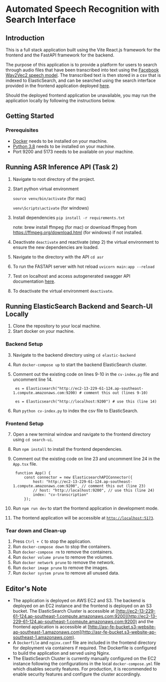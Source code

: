 # Automated Speech Recognition with Search Interface

## Introduction
This is a full stack application built using the Vite React.js framework for the frontend and the FastAPI framework for the backend.


The purpose of this application is to provide a platform for users to search through audio files that have been transcribed into text using the [Facebook Wav2Vec2 speech model](https://huggingface.co/facebook/wav2vec2-large-960h). The transcribed text is then stored in a csv that is indexed to ElasticSearch, and can be searched using the search interface provided in the frontend application deployed [here](http://asr-fe-bucket.s3-website-ap-southeast-1.amazonaws.com).

Should the deployed frontend application be unavailable, you may run the application locally by following the instructions below.

## Getting Started


### Prerequisites
- [Docker](https://docs.docker.com/get-docker/) needs to be installed on your machine.
- [Python 3.8](https://www.python.org/downloads/release/python-380/) needs to be installed on your machine.
- Port 9200 and 5173 needs to be available on your machine.

## Running ASR Inference API (Task 2)

1. Navigate to root directory of the project.
2. Start python virtual environment

    ```source venv/bin/activate``` (for mac)

    ```venv\Scripts\activate``` (for windows)

3. Install dependencies
```pip install -r requirements.txt```

    note: brew install ffmpeg (for mac) or download ffmpeg from https://ffmpeg.org/download.html (for windows) if not installed.

4. Deactivate ```deactivate``` and reactivate (step 2) the virtual environment to ensure the new dependencies are loaded.

5. Navigate to the directory with the API
```cd asr```

6. To run the FASTAPI server with hot reload
```uvicorn main:app --reload```

7. Test on localhost and access autogenerated swagger API documentation [here](http://127.0.0.1:8000/docs).

8. To deactivate the virtual environment
```deactivate```.


## Running ElasticSearch Backend and Search-UI Locally
1. Clone the repository to your local machine.
2. Start docker on your machine.

### Backend Setup
3. Navigate to the backend directory using `cd elastic-backend`
4. Run `docker-compose up` to start the backend ElasticSearch cluster.
5. Comment out the existing code on lines 9-10 in the ```cv-index.py``` file and uncomment line 14.

        es = Elasticsearch("http://ec2-13-229-61-124.ap-southeast-1.compute.amazonaws.com:9200) # comment this out (lines 9-10)

        es = Elasticsearch("http://localhost:9200") # use this (line 14)
6. Run ```python cv-index.py``` to index the csv file to ElasticSearch.

### Frontend Setup
7. Open a new terminal window and navigate to the frontend directory using `cd search-ui`.
8. Run `npm install` to install the frontend dependencies.
9. Comment out the existing code on line 23 and uncomment line 24 in the `App.tsx` file.

        function App() {
            const connector = new ElasticsearchAPIConnector({
                host: "http://ec2-13-229-61-124.ap-southeast-1.compute.amazonaws.com:9200", // comment this out (line 23)
                // host: "http://localhost:9200", // use this (line 24)
                index: "cv-transcription"
            });
  
10. Run `npm run dev` to start the frontend application in development mode.
11. The frontend application will be accessible at [`http://localhost:5173`](http://localhost:5173).


### Tear down and Clean-up
1. Press `Ctrl + C` to stop the application.
2. Run `docker-compose down` to stop the containers.
3. Run `docker-compose rm` to remove the containers.
4. Run `docker volume prune` to remove the volumes.
5. Run `docker network prune` to remove the network.
6. Run `docker image prune` to remove the images.
7. Run `docker system prune` to remove all unused data.

## Editor's Note
- The application is deployed on AWS EC2 and S3. The backend is deployed on an EC2 instance and the frontend is deployed on an S3 bucket. The ElasticSearch Cluster is accessible at [http://ec2-13-229-61-124.ap-southeast-1.compute.amazonaws.com:9200](http://ec2-13-229-61-124.ap-southeast-1.compute.amazonaws.com:9200) and the frontend application is accessible at [http://asr-fe-bucket.s3-website-ap-southeast-1.amazonaws.com](http://asr-fe-bucket.s3-website-ap-southeast-1.amazonaws.com).
- A ```Dockerfile``` and ```nginx.conf``` file are included in the frontend directory for deployment via containers if required. The Dockerfile is configured to build the application and served using Nginx.
- The ElasticSearch Cluster is currently manually configured on the EC2 instance following the configurations in the local ```docker-compose.yml``` file which disables security features. For production, it is recommended to enable security features and configure the cluster accordingly.
